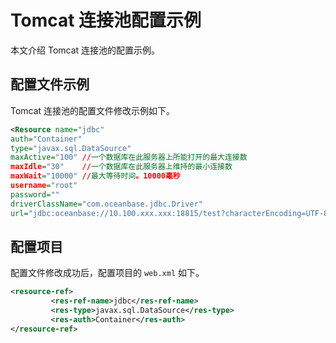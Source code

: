 # Tomcat 连接池配置示例

本文介绍 Tomcat 连接池的配置示例。

## 配置文件示例

Tomcat 连接池的配置文件修改示例如下。

```xml
<Resource name="jdbc"
auth="Container"
type="javax.sql.DataSource"
maxActive="100" //一个数据库在此服务器上所能打开的最大连接数
maxIdle="30"    //一个数据库在此服务器上维持的最小连接数
maxWait="10000" //最大等待时间。10000毫秒
username="root"
password=""
driverClassName="com.oceanbase.jdbc.Driver"
url="jdbc:oceanbase://10.100.xxx.xxx:18815/test?characterEncoding=UTF-8" />
```

## 配置项目

配置文件修改成功后，配置项目的 `web.xml` 如下。

```xml
<resource-ref>
         <res-ref-name>jdbc</res-ref-name>
         <res-type>javax.sql.DataSource</res-type>
         <res-auth>Container</res-auth>
</resource-ref>
```
